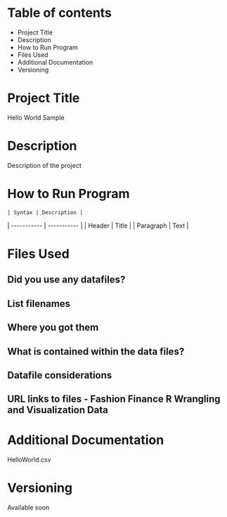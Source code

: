 # Table of contents
- Project Title
- Description
- How to Run Program
- Files Used
- Additional Documentation
- Versioning

# Project Title
Hello World Sample

# Description
Description of the project

# How to Run Program
	| Syntax | Description |
| ----------- | ----------- |
| Header | Title |
| Paragraph | Text |
    
# Files Used
## Did you use any datafiles?
## List filenames
## Where you got them
## What is contained within the data files?
## Datafile considerations
## URL links to files - Fashion Finance R Wrangling and Visualization Data

# Additional Documentation
HelloWorld.csv

# Versioning
Available soon
